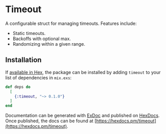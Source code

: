 # Timeout

A configurable struct for managing timeouts. Features include:

* Static timeouts.
* Backoffs with optional max.
* Randomizing within a given range.

## Installation

If [available in Hex](https://hex.pm/docs/publish), the package can be installed
by adding `timeout` to your list of dependencies in `mix.exs`:

```elixir
def deps do
  [
    {:timeout, "~> 0.1.0"}
  ]
end
```

Documentation can be generated with [ExDoc](https://github.com/elixir-lang/ex_doc)
and published on [HexDocs](https://hexdocs.pm). Once published, the docs can
be found at [https://hexdocs.pm/timeout](https://hexdocs.pm/timeout).

